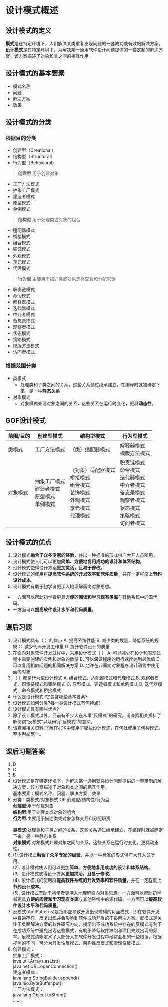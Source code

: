 # 设计模式概述
## 设计模式的定义
**模式**是在特定环境下，人们解决某类重复出现问题的一套成功或有效的解决方案。
**设计模式**是在特定环境下，为解决某一通用软件设计问题提供的一套定制的解决方案，该方案描述了对象和类之间的相互作用。
## 设计模式的基本要素
- 模式名称
- 问题
- 解决方案
- 效果
## 设计模式的分类
### 根据目的分类
- 创建型（Creational）
- 结构型（Structural）
- 行为型（Behavioral）
> **创建型**
> 用于创建对象
- 工厂方法模式
- 抽象工厂模式
- 建造者模式
- 原型模式
- 单例模式
> **结构型**
> 用于处理类或对象的组合
- 适配器模式
- 桥接模式
- 组合模式
- 装饰模式
- 外观模式
- 享元模式
- 代理模式
> **行为型**
> 主要用于描述类或对象怎样交互和分配职责
- 职责链模式
- 命令模式
- 解释器模式
- 迭代器模式
- 中介者模式
- 备忘录模式
- 观察者模式
- 状态模式
- 策略模式
- 模版方法模式
- 访问者模式
### 根据范围分类
- 类模式
  - 处理类和子类之间的关系，这些关系通过继承建立，在编译时就被确定下来，是一种**静态关系**
- 对象模式
  - 对象模式处理对象之间的关系，这些关系在运行时变化，更具**动态性**。
## GOF设计模式
|   范围/目的     |                                      创建型模式                                      |                                                                        结构型模式                                                                        |                                                                                              行为型模式                                                                                              |
|  ---------------   |   --------------------------------------------------------------------   |   -----------------------------------------------------------------------------------------------------------------------   |   ---------------------------------------------------------------------------------------------------------------------------------------------------------  |
|      类模式       |                                    工厂方法模式                                     |                                                                  （类）适配器模式                                                                  |                                                                                解释器模式<br>模版方法模式                                                                                |
|    对象模式     |    抽象工厂模式<br>建造者模式<br>原型模式<br>单例模式     |    （对象）适配器模式<br>桥接模式<br>组合模式<br>装饰模式<br>外观模式<br>享元模式<br>代理模式    |    职责链模式<br>命令模式<br>迭代器模式<br>中介者模式<br>备忘录模式<br>观察者模式<br>状态模式<br>策略模式<br>访问者模式    |

## 设计模式的优点
1. 设计模式**融合了众多专家的经验**，并以一种标准的形式供广大开人员所用。
2. 设计模式使人们可以更加**简单、方便地复用成功的设计和体系结构**。
3. 设计模式使得设计方案**更加灵活，且易于修改**。
4. 设计模式的使用将**提高软件系统的开发效率和软件质量**，并在一定程度上**节约设计成本**。
5. 设计模式有助于初学者更深入地理解面向对象思想。
  - 一方面可以帮助初学者更具**方便的阅读和学习现有类库**与其他系统中的源代码。
  - 一方面可以**提高软件设计水平和代码质量**。

## 课后习题
1. 设计模式具有（   ）的优点
   A. 提高系统性能
   B. 减少类的数量，降低系统的规模
   C. 减少代码开发工作量
   D. 提升软件设计的质量 
2. 在面向对象软件开发过程中，采用设计模式（   ）
   A. 可以减少在设计和实现过程中需要创建的实例和对象的数量
   B. 可以保证程序的运行速度达到最优值
   C. 可以复用相似问题的相同解决方案
   D. 允许在非面向对象程序设计语言中使用面向对象
3. （   ）都是行为型设计模式
   A. 组合模式、适配器模式和代理模式
   B. 观察者模式、职责链模式和策略模式
   C. 原型模式、建造者模式和单例模式
   D. 迭代器模式、命令模式和桥接模式
4. 什么是设计模式?它包含哪些基本要素?
5. 设计模式如何分类?每一类设计模式有何特点?
6. 设计模式具有哪些优点?
7. 除了设计模式以外，目前有不少人在从事“反模式”的研究，请查阅相关资料了解何谓“反模式”以及研究“反模式”的意义。
8. 请查阅相关资料,了解在JDK中使用了哪些设计模式，在何处使用了何种模式，至少列举两个。

## 课后习题答案
1. D
2. C
3. B
4. 设计模式是在特定环境下，为解决某一通用软件设计问题提供的一套定制的解决方案，该方案描述了对象和类之间的相互作用。<br/>基本要素：模式名称、问题、解决方案、效果
5. 分类：类模式/对象模式 OR 创建型/结构性/行为型 <br/> **创建型**:用于创建对象<br/>**结构型**:用于处理类或对象的组合<br/> **行为型**:主要用于描述类或对象怎样交互和分配职责<br/><br/>**类模式**:处理类和子类之间的关系，这些关系通过继承建立，在编译时就被确定下来，是一种静态关系<br/>**对象模式**:对象模式处理对象之间的关系，这些关系在运行时变化，更具动态性。
6. (1).设计模式**融合了众多专家的经验**，并以一种标准的形式供广大开人员所用。<br/>(2). 设计模式使人们可以更加**简单、方便地复用成功的设计和体系结构**。<br/>(3). 设计模式使得设计方案**更加灵活，且易于修改**。<br/>(4). 设计模式的使用将**提高软件系统的开发效率和软件质量**，并在一定程度上**节约设计成本**。<br/>(5). 设计模式有助于初学者更深入地理解面向对象思想。一方面可以帮助初学者更具**方便的阅读和学习现有类库**与其他系统中的源代码。一方面可以**提高软件设计水平和代码质量**。
7. 反模式(AntiPatterns)是指那些导致开发出现障碍的负面模式，即在软件开发中普遍存在、反复出现并会影响到软件成功开发的不良解决方案。反模式是关注于负面解决方案的软件研究方向，揭示出不成功系统中存在的反模式有利于在成功系统中避免出现这些模式，有助于降低软件缺陷和项目失败出现的频率。反模式清晰定义了大部分人在软件开发过程中经常会犯的一些错误，根据视角的不同，可分为开发性反模式、架构性反模式和管理性反模式。
8. 创建模式：<br/>抽象工厂模式：<br/>java.util.Arrays.asList()<br/>java.net.URL.openConnection()<br/>建造者模式：<br/>java.lang.StringBuilder.append()<br/>java.nio.ByteBuffer.put()<br/> 工厂方法模式： <br/> java.lang.Object.toString()<br/>.......